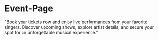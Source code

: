 # Event-Page
"Book your tickets now and enjoy live performances from your favorite singers. Discover upcoming shows, explore artist details, and secure your spot for an unforgettable musical experience."

